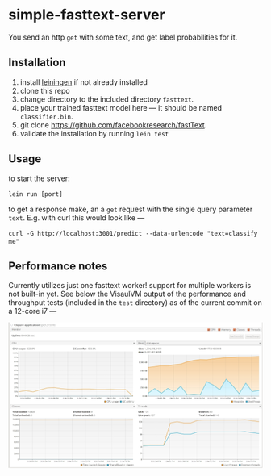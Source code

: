 # simple-fasttext-server

You send an http `get` with some text, and get label probabilities for it.

## Installation

1. install [leiningen](https://leiningen.org/) if not already installed
2. clone this repo
3. change directory to the included directory `fasttext`.
4. place your trained fasttext model here ― it should be named `classifier.bin`.
5. git clone https://github.com/facebookresearch/fastText.
6. validate the installation by running `lein test`

## Usage

to start the server:

```
lein run [port]
```

to get a response make, an a `get` request with the single query parameter `text`. E.g. with curl this would look like ―
```
curl -G http://localhost:3001/predict --data-urlencode "text=classify me"
```

## Performance notes
Currently utilizes just one fasttext worker! support for multiple workers is not built-in yet. See below the VisaulVM output of the performance and throughput tests (included in the `test` directory) as of the current commit on a 12-core i7 ―

 ![here](performance-snapshot.jpg)
